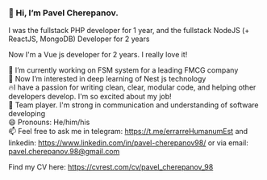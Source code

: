 ### 👋 Hi, I’m Pavel Cherepanov.  
I was the fullstack PHP developer for 1 year, and the fullstack NodeJS (+ ReactJS, MongoDB) Developer for 2 years  
  
Now I'm a Vue js developer for 2 years. I really love it!  
  
🔭 I’m currently working on FSM system for a leading FMCG company  
👀 Now I’m interested in deep learning of Nest js technology  
🔥I have a passion for writing clean, clear, modular code, and helping other developers develop. I'm so excited about my job!  
🤝 Team player. I'm strong in communication and understanding of software developing  
😄 Pronouns: He/him/his  
📫 Feel free to ask me in telegram: https://t.me/errarreHumanumEst and linkedin: https://www.linkedin.com/in/pavel-cherepanov98/ or via email: pavel.cherepanov.98@gmail.com  
  
Find my CV here: https://cvrest.com/cv/pavel_cherepanov_98

